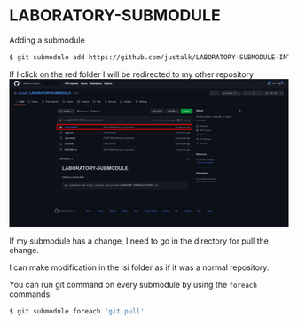 # LABORATORY-SUBMODULE


Adding a submodule
```bash
$ git submodule add https://github.com/justalk/LABORATORY-SUBMODULE-INTERN lsi
```

If I click on the red folder I will be redirected to my other repository
![./documentation/1.png](./documentation/1.png)


If my submodule has a change, I need to go in the directory for pull the change.

I can make modification in the lsi folder as if it was a normal repository.


You can run git command on every submodule by using the `foreach` commands:

```bash
$ git submodule foreach 'git pull'
```